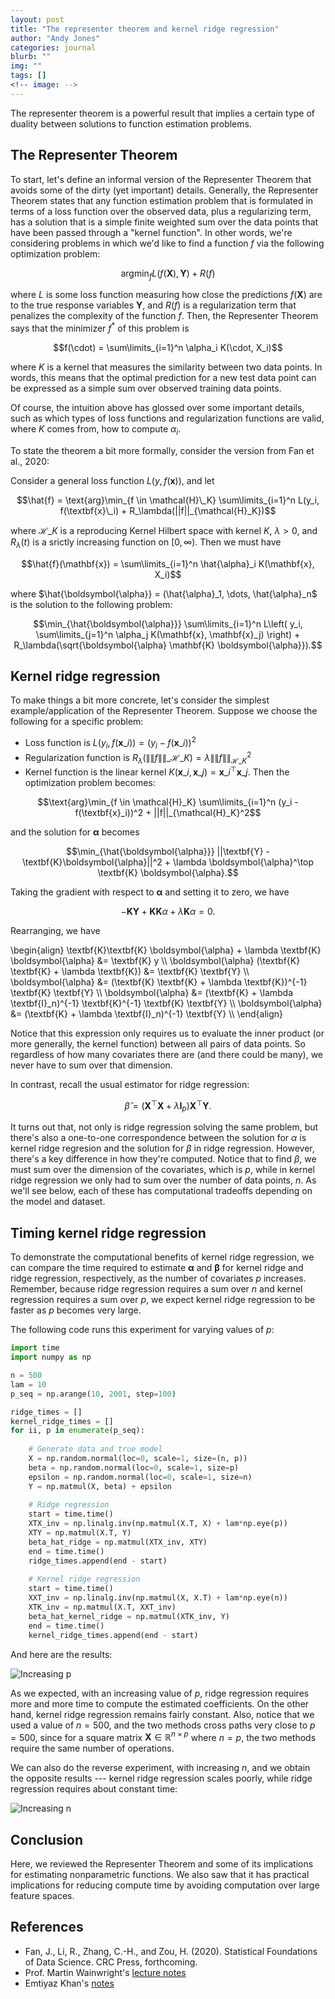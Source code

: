 ```yaml
---
layout: post
title: "The representer theorem and kernel ridge regression"
author: "Andy Jones"
categories: journal
blurb: ""
img: ""
tags: []
<!-- image: -->
---
```



The representer theorem is a powerful result that implies a certain type of duality between solutions to function estimation problems.

## The Representer Theorem

To start, let's define an informal version of the Representer Theorem that avoids some of the dirty (yet important) details. Generally, the Representer Theorem states that any function estimation problem that is formulated in terms of a loss function over the observed data, plus a regularizing term, has a solution that is a simple finite weighted sum over the data points that have been passed through a "kernel function". In other words, we're considering problems in which we'd like to find a function $f$ via the following optimization problem:

$$\text{arg}\min_f L(f(\textbf{X}), \textbf{Y}) + R(f)$$

where $L$ is some loss function measuring how close the predictions $f(\textbf{X})$ are to the true response variables $\textbf{Y}$, and $R(f)$ is a regularization term that penalizes the complexity of the function $f$. Then, the Representer Theorem says that the minimizer $f^*$ of this problem is 

$$f(\cdot) = \sum\limits_{i=1}^n \alpha_i K(\cdot, X_i)$$

where $K$ is a kernel that measures the similarity between two data points. In words, this means that the optimal prediction for a new test data point can be expressed as a simple sum over observed training data points.

Of course, the intuition above has glossed over some important details, such as which types of loss functions and regularization functions are valid, where $K$ comes from, how to compute $\alpha_i$.

To state the theorem a bit more formally, consider the version from Fan et al., 2020:

Consider a general loss function $L(y, f(\textbf{x}))$, and let

$$\hat{f} = \text{arg}\min_{f \in \mathcal{H}\_K} \sum\limits_{i=1}^n L(y_i, f(\textbf{x}\_i) + R_\lambda(||f||_{\mathcal{H}_K})$$

where $\mathcal{H}\_K$ is a reproducing Kernel Hilbert space with kernel $K$, $\lambda > 0$, and $R_\lambda(t)$ is a srictly increasing function on $[0, \infty)$. Then we must have

$$\hat{f}(\mathbf{x}) = \sum\limits_{i=1}^n \hat{\alpha}_i K(\mathbf{x}, X_i)$$

where $\hat{\boldsymbol{\alpha}} = (\hat{\alpha}_1, \dots, \hat{\alpha}_n$ is the solution to the following problem:

$$\min_{\hat{\boldsymbol{\alpha}}} \sum\limits_{i=1}^n L\left( y_i, \sum\limits_{j=1}^n \alpha_j K(\mathbf{x}, \mathbf{x}_j) \right) + R_\lambda(\sqrt{\boldsymbol{\alpha} \mathbf{K} \boldsymbol{\alpha}}).$$

## Kernel ridge regression

To make things a bit more concrete, let's consider the simplest example/application of the Representer Theorem. Suppose we choose the following for a specific problem:

- Loss function is $L(y_i, f(\textbf{x}\_i)) = (y_i - f(\textbf{x}\_i))^2$
- Regularization function is $R_\lambda(\|\|f\|\|\_{\mathcal{H}\_K}) = \lambda \|\|f\|\|_{\mathcal{H}\_K}^2$
- Kernel function is the linear kernel $K(\textbf{x}\_i, \textbf{x}\_j) = \textbf{x}\_i^\top \textbf{x}\_j$. Then the optimization problem becomes:

$$\text{arg}\min_{f \in \mathcal{H}_K} \sum\limits_{i=1}^n (y_i - f(\textbf{x}_i))^2 + ||f||_{\mathcal{H}_K}^2$$

and the solution for $\boldsymbol{\alpha}$ becomes

$$\min_{\hat{\boldsymbol{\alpha}}} ||\textbf{Y} - \textbf{K}\boldsymbol{\alpha}||^2 + \lambda \boldsymbol{\alpha}^\top \textbf{K} \boldsymbol{\alpha}.$$

Taking the gradient with respect to $\boldsymbol{\alpha}$ and setting it to zero, we have

$$-\textbf{K}\textbf{Y} + \textbf{K}\textbf{K} \alpha + \lambda \textbf{K} \alpha = 0.$$

Rearranging, we have

\begin{align} \textbf{K}\textbf{K} \boldsymbol{\alpha} + \lambda \textbf{K} \boldsymbol{\alpha} &= \textbf{K} y \\\ \boldsymbol{\alpha} (\textbf{K} \textbf{K} + \lambda \textbf{K}) &= \textbf{K} \textbf{Y} \\\ \boldsymbol{\alpha} &= (\textbf{K} \textbf{K} + \lambda \textbf{K})^{-1} \textbf{K} \textbf{Y} \\\ \boldsymbol{\alpha} &= (\textbf{K} + \lambda \textbf{I}_n)^{-1} \textbf{K}^{-1} \textbf{K} \textbf{Y} \\\ \boldsymbol{\alpha} &= (\textbf{K} + \lambda \textbf{I}_n)^{-1} \textbf{Y} \\\ \end{align}

Notice that this expression only requires us to evaluate the inner product (or more generally, the kernel function) between all pairs of data points. So regardless of how many covariates there are (and there could be many), we never have to sum over that dimension.

In contrast, recall the usual estimator for ridge regression:

$$\hat{\beta} = (\textbf{X}^\top \textbf{X} + \lambda \mathbf{I}_p) \textbf{X}^\top \textbf{Y}.$$

It turns out that, not only is ridge regression solving the same problem, but there's also a one-to-one correspondence between the solution for $\alpha$ is kernel ridge regresion and the solution for $\beta$ in ridge regression. However, there's a key difference in how they're computed. Notice that to find $\beta$, we must sum over the dimension of the covariates, which is $p$, while in kernel ridge regression we only had to sum over the number of data points, $n$. As we'll see below, each of these has computational tradeoffs depending on the model and dataset.

## Timing kernel ridge regression

To demonstrate the computational benefits of kernel ridge regression, we can compare the time required to estimate $\boldsymbol{\alpha}$ and $\boldsymbol{\beta}$ for kernel ridge and ridge regression, respectively, as the number of covariates $p$ increases. Remember, because ridge regression requires a sum over $n$ and kernel regression requires a sum over $p$, we expect kernel ridge regression to be faster as $p$ becomes very large.

The following code runs this experiment for varying values of $p$:

```python
import time
import numpy as np

n = 500
lam = 10
p_seq = np.arange(10, 2001, step=100)

ridge_times = []
kernel_ridge_times = []
for ii, p in enumerate(p_seq):
    
    # Generate data and true model
    X = np.random.normal(loc=0, scale=1, size=(n, p))
    beta = np.random.normal(loc=0, scale=1, size=p)
    epsilon = np.random.normal(loc=0, scale=1, size=n)
    Y = np.matmul(X, beta) + epsilon
    
    # Ridge regression
    start = time.time()
    XTX_inv = np.linalg.inv(np.matmul(X.T, X) + lam*np.eye(p))
    XTY = np.matmul(X.T, Y)
    beta_hat_ridge = np.matmul(XTX_inv, XTY)
    end = time.time()
    ridge_times.append(end - start)
    
    # Kernel ridge regression
    start = time.time()
    XXT_inv = np.linalg.inv(np.matmul(X, X.T) + lam*np.eye(n))
    XTK_inv = np.matmul(X.T, XXT_inv)
    beta_hat_kernel_ridge = np.matmul(XTK_inv, Y)
    end = time.time()
    kernel_ridge_times.append(end - start)
```


And here are the results:

![Increasing p](/assets/increasing_p.png)


As we expected, with an increasing value of $p$, ridge regression requires more and more time to compute the estimated coefficients. On the other hand, kernel ridge regression remains fairly constant. Also, notice that we used a value of $n = 500$, and the two methods cross paths very close to $p = 500$, since for a square matrix $\mathbf{X} \in \mathbb{R}^{n\times p}$ where $n=p$, the two methods require the same number of operations.

We can also do the reverse experiment, with increasing $n$, and we obtain the opposite results --- kernel ridge regression scales poorly, while ridge regression requires about constant time:

![Increasing n](/assets/increasing_n.png)


## Conclusion

Here, we reviewed the Representer Theorem and some of its implications for estimating nonparametric functions. We also saw that it has practical implications for reducing compute time by avoiding computation over large feature spaces.

## References

- Fan, J., Li, R., Zhang, C.-H., and Zou, H. (2020). Statistical Foundations of Data Science.
CRC Press, forthcoming.
- Prof. Martin Wainwright's [lecture notes](https://people.eecs.berkeley.edu/~wainwrig/stat241b/lec6.pdf)
- Emtiyaz Khan's [notes](https://emtiyaz.github.io/pcml15/kernel-ridge-regression.pdf)

